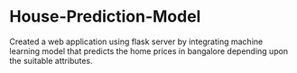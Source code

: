# House-Prediction-Model
Created a web application using flask server by integrating machine learning model that predicts the home prices in bangalore depending upon the suitable attributes.
